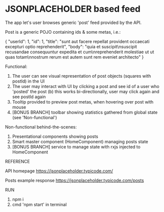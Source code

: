# JSONPLACEHOLDER based feed

The app let's user browses generic 'post' feed provided by the API.

Post is a generic POJO containing ids & some metas, i.e.:

  {
    "userId": 1,
    "id": 1,
    "title": "sunt aut facere repellat provident occaecati excepturi optio reprehenderit",
    "body": "quia et suscipit\nsuscipit recusandae consequuntur expedita et cum\nreprehenderit molestiae ut ut quas totam\nnostrum rerum est autem sunt rem eveniet architecto"
  }
  
Functional:

1. The user can see visual representation of post objects (squares with postId) in the UI
2. The user may interact with UI by clicking a post and see id of a user who 'posted' the post
  (b) this works bi-directionally, user may click again and see postId again
3. Tooltip provided to preview post metas, when hovering over post with mouse
4. [BONUS BRANCH] toolbar showing statistics gathered from global state (see 'Non-functional')

Non-functional behind-the-scenes:

1. Presentational components showing posts
2. Smart master component (HomeComponent) managing posts state
3. [BONUS BRANCH] service to manage state with rxjs injected to HomeComponent

REFERENCE

API homepage https://jsonplaceholder.typicode.com/

Posts example response https://jsonplaceholder.typicode.com/posts

RUN
1. npm i
2. cmd 'npm start' in terminal


